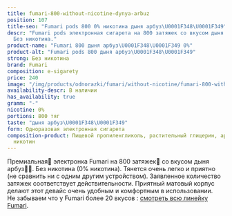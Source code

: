 ```yaml
---
title: fumari-800-without-nicotine-dynya-arbuz
position: 107
title-seo: "Fumari pods 800 0% никотина дыня арбуз\U0001F348\U0001F349"
descr: "Fumari pods электронная сигарета на 800 затяжек со вкусом дыня арбуз\U0001F348\U0001F349.
  Без никотина."
product-name: "Fumari 800 дыня арбуз\U0001F348\U0001F349 0%"
product-alt: "Fumari pods 800 дыня арбуз\U0001F348\U0001F349"
strong: Без никотина
brand: Fumari
composition: e-sigarety
price: 240
image: "/img/products/odnorazki/fumari/without-nicotine/fumari-800-without-nicotine-dynya-arbuz.png"
availability-descr: В наличии
has_availability: true
gramm: "-"
nicotine: 0%
portions: 800 тяг
taste: "дыня арбуз\U0001F348\U0001F349"
form: Одноразовая электронная сигарета
composition-product: Пищевой пропиленгликоль, растительный глицерин, ароматизатор,
  никотин
---
```


Премиальная🥇 электронка Fumari на 800 затяжек💨 со вкусом дыня арбуз🍈🍉. Без никотина (0% никотина). Тянется очень легко и приятно (не сравнить ни с одним другим устройством). Заявленное количество затяжек соответствует действительности. Приятный матовый корпус делают этот девайс очень удобным и комфортным в использовании.<br>
Не забываем что у Fumari более 20 вкусов : [смотреть всю линейку Fumari](/fumari).